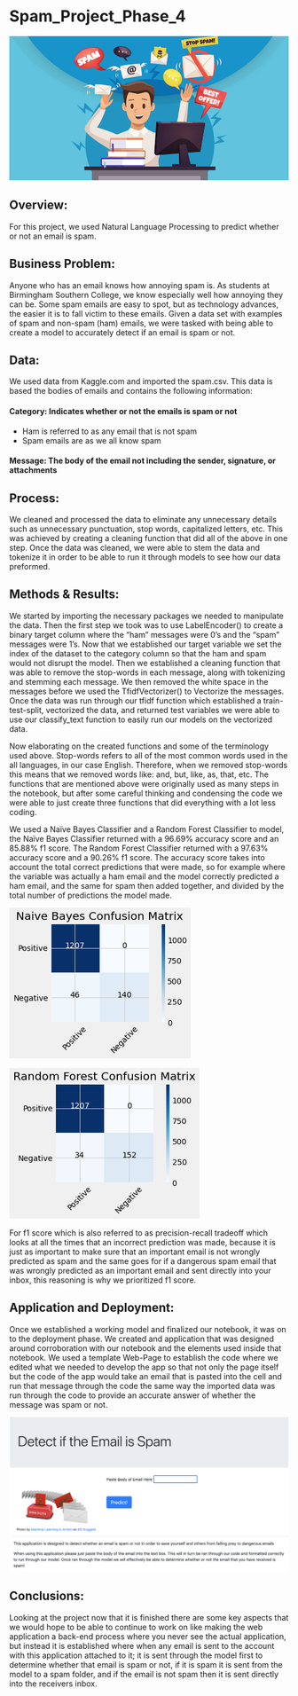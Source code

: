 # Spam_Project_Phase_4
![alt text](https://github.com/EmmaChoate/Spam_Project_Phase_4/blob/main/images/spam_clipart.jpeg)

## Overview:
For this project, we used Natural Language Processing to predict whether or not an email is spam. 

## Business Problem:
Anyone who has an email knows how annoying spam is. As students at Birmingham Southern College, we know especially well how annoying they can be. Some spam emails are easy to spot, but as technology advances, the easier it is to fall victim to these emails. Given a data set with examples of spam and non-spam (ham) emails, we were tasked with being able to create a model to accurately detect if an email is spam or not.

## Data:
We used data from Kaggle.com and imported the spam.csv. This data is based the bodies of emails and contains the following information:
#### Category: Indicates whether or not the emails is spam or not
-	Ham is referred to as any email that is not spam
-	Spam emails are as we all know spam
#### Message: The body of the email not including the sender, signature, or attachments 

## Process:
We cleaned and processed the data to eliminate any unnecessary details such as unnecessary punctuation, stop words, capitalized letters, etc. This was achieved by creating a cleaning function that did all of the above in one step. Once the data was cleaned, we were able to stem the data and tokenize it in order to be able to run it through models to see how our data preformed. 

## Methods & Results:
We started by importing the necessary packages we needed to manipulate the data.  Then the first step we took was to use LabelEncoder() to create a binary target column where the “ham” messages were 0’s and the “spam” messages were 1’s.  Now that we established our target variable we set the index of the dataset to the category column so that the ham and spam would not disrupt the model.  Then we established a cleaning function that was able to remove the stop-words in each message, along with tokenizing and stemming each message.  We then removed the white space in the messages before we used the TfidfVectorizer() to Vectorize the messages.  Once the data was run through our tfidf function which established a train-test-split, vectorized the data, and returned test variables we were able to use our classify_text function to easily run our models on the vectorized data.  

Now elaborating on the created functions and some of the terminology used above.  Stop-words refers to all of the most common words used in the all languages, in our case English.  Therefore, when we removed stop-words this means that we removed words like: and, but, like, as, that, etc. The functions that are mentioned above were originally used as many steps in the notebook, but after some careful thinking and condensing the code we were able to just create three functions that did everything with a lot less coding.  

We used a Naïve Bayes Classifier and a Random Forest Classifier to model, the Naïve Bayes Classifier returned with a 96.69% accuracy score and an 85.88% f1 score.  The Random Forest Classifier returned with a 97.63% accuracy score and a 90.26% f1 score.  The accuracy score takes into account the total correct predictions that were made, so for example where the variable was actually a ham email and the model correctly predicted a ham email, and the same for spam then added together, and divided by the total number of predictions the model made.

![alt text](https://github.com/EmmaChoate/Spam_Project_Phase_4/blob/main/images/nb_confusion_matrix.png)


![alt text](https://github.com/EmmaChoate/Spam_Project_Phase_4/blob/main/images/rf_confusion_matrix.png)


For f1 score which is also referred to as precision-recall tradeoff which looks at all the times that an incorrect prediction was made, because it is just as important to make sure that an important email is not wrongly predicted as spam and the same goes for if a dangerous spam email that was wrongly predicted as an important email and sent directly into your inbox, this reasoning is why we prioritized f1 score.  

## Application and Deployment:
Once we established a working model and finalized our notebook, it was on to the deployment phase.  We created and application that was designed around corroboration with our notebook and the elements used inside that notebook.  We used a template Web-Page to establish the code where we edited what we needed to develop the app so that not only the page itself but the code of the app would take an email that is pasted into the cell and run that message through the code the same way the imported data was run through the code to provide an accurate answer of whether the message was spam or not.

![alt text](https://github.com/EmmaChoate/Spam_Project_Phase_4/blob/main/images/web_app_screenshot.png)


## Conclusions:
Looking at the project now that it is finished there are some key aspects that we would hope to be able to continue to work on like making the web application a back-end process where you never see the actual application, but instead it is established where when any email is sent to the account with this application attached to it; it is sent through the model first to determine whether that email is spam or not, if it is spam it is sent from the model to a spam folder, and if the email is not spam then it is sent directly into the receivers inbox.